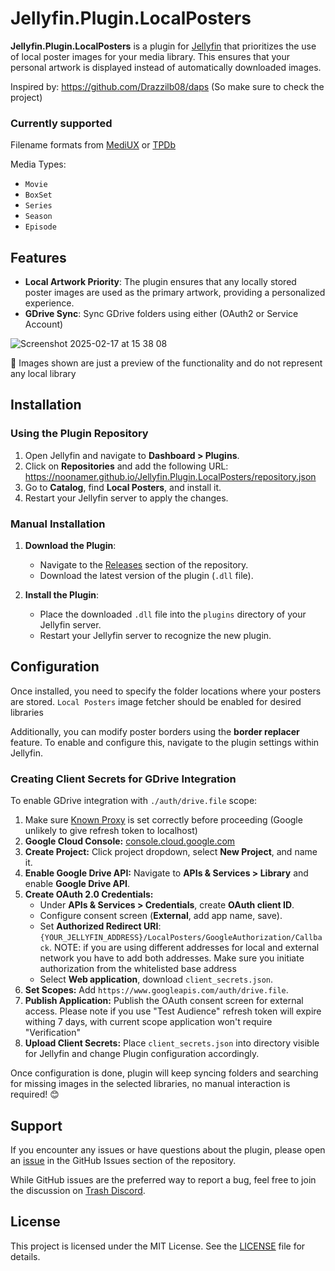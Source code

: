 # Jellyfin.Plugin.LocalPosters

**Jellyfin.Plugin.LocalPosters** is a plugin for [Jellyfin](https://jellyfin.org/) that prioritizes the use of local poster images for your media library. This ensures that your personal artwork is displayed instead of automatically downloaded images.

Inspired by: https://github.com/Drazzilb08/daps (So make sure to check the project)

### Currently supported
Filename formats from [MediUX](https://mediux.pro/) or [TPDb](https://theposterdb.com/)

Media Types:
- `Movie`
- `BoxSet`
- `Series`
- `Season`
- `Episode`

## Features

- **Local Artwork Priority**: The plugin ensures that any locally stored poster images are used as the primary artwork, providing a personalized experience.
- **GDrive Sync**: Sync GDrive folders using either (OAuth2 or Service Account)

![Screenshot 2025-02-17 at 15 38 08](https://github.com/user-attachments/assets/6a716f88-268d-4781-a2fb-cc1aefc723f3)


📌 Images shown are just a preview of the functionality and do not represent any local library

## Installation

### Using the Plugin Repository

1. Open Jellyfin and navigate to **Dashboard > Plugins**.
2. Click on **Repositories** and add the following URL: https://noonamer.github.io/Jellyfin.Plugin.LocalPosters/repository.json
3. Go to **Catalog**, find **Local Posters**, and install it.
4. Restart your Jellyfin server to apply the changes.

### Manual Installation

1. **Download the Plugin**:
    - Navigate to the [Releases](https://github.com/NooNameR/Jellyfin.Plugin.LocalPosters/releases) section of the repository.
    - Download the latest version of the plugin (`.dll` file).

2. **Install the Plugin**:
    - Place the downloaded `.dll` file into the `plugins` directory of your Jellyfin server.
    - Restart your Jellyfin server to recognize the new plugin.

## Configuration

Once installed, you need to specify the folder locations where your posters are stored. `Local Posters` image fetcher should be enabled for desired libraries

Additionally, you can modify poster borders using the **border replacer** feature. To enable and configure this, navigate to the plugin settings within Jellyfin.

### Creating Client Secrets for GDrive Integration
To enable GDrive integration with `./auth/drive.file` scope:
1. Make sure [Known Proxy](https://jellyfin.org/docs/general/post-install/networking/#known-proxies) is set correctly before proceeding (Google unlikely to give refresh token to localhost)
2. **Google Cloud Console:** [console.cloud.google.com](https://console.cloud.google.com/)
3. **Create Project:** Click project dropdown, select **New Project**, and name it.
4. **Enable Google Drive API:** Navigate to **APIs & Services > Library** and enable **Google Drive API**.
5. **Create OAuth 2.0 Credentials:**
    - Under **APIs & Services > Credentials**, create **OAuth client ID**.
    - Configure consent screen (**External**, add app name, save).
    - Set **Authorized Redirect URI**: `{YOUR_JELLYFIN_ADDRESS}/LocalPosters/GoogleAuthorization/Callback`. NOTE: if you are using different addresses for local and external network you have to add both addresses. Make sure you initiate authorization from the whitelisted base address
    - Select **Web application**, download `client_secrets.json`.
6. **Set Scopes:** Add `https://www.googleapis.com/auth/drive.file`.
7. **Publish Application:** Publish the OAuth consent screen for external access. Please note if you use "Test Audience" refresh token will expire withing 7 days, with current scope application won't require "Verification"
8. **Upload Client Secrets:** Place `client_secrets.json` into directory visible for Jellyfin and change Plugin configuration accordingly.

Once configuration is done, plugin will keep syncing folders and searching for missing images in the selected libraries, no manual interaction is required! 😊

## Support

If you encounter any issues or have questions about the plugin, please open an [issue](https://github.com/NooNameR/Jellyfin.Plugin.LocalPosters/issues) in the GitHub Issues section of the repository.

While GitHub issues are the preferred way to report a bug, feel free to join the discussion on [Trash Discord](https://discord.com/channels/492590071455940612/1342175843069329448).

## License

This project is licensed under the MIT License. See the [LICENSE](https://github.com/NooNameR/Jellyfin.Plugin.LocalPosters/blob/master/LICENSE) file for details.
